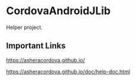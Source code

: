 # CordovaAndroidJLib
Helper project.

## Important Links
https://asheracordova.github.io/

https://asheracordova.github.io/doc/help-doc.html
